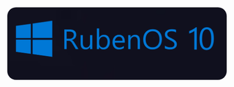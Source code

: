 <h1 align="center">
  <img src="https://raw.githubusercontent.com/WorldOFWindows/RubenOS/main/rubenos_banner.png?token=GHSAT0AAAAAACDVORS62MXJIACUG6QKZD5EZECAKJA" "width="500" style="border-radius: 20px"></a>


